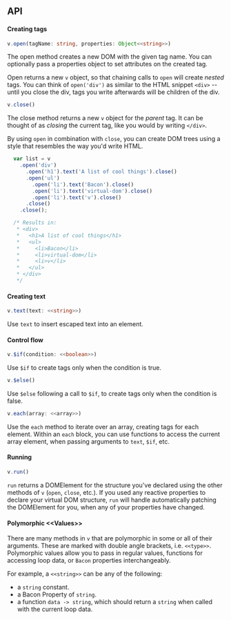 ## API

#### Creating tags
```typescript
v.open(tagName: string, properties: Object<<string>>)
```
The open method creates a new DOM with the given tag name.
You can optionally pass a properties object to set attributes on the created tag.

Open returns a new `v` object, so that chaining calls to `open` will create *nested* tags.
You can think of `open('div')` as similar to the HTML snippet `<div>` --
until you close the div, tags you write afterwards will be children of the div.


```typescript
v.close()
```
The close method returns a new `v` object for the *parent* tag.
It can be thought of as *closing* the current tag, like you would by writing `</div>`.


By using `open` in combination with `close`, you can create DOM trees using a style that resembles the way you'd write HTML.
```javascript
  var list = v
    .open('div')
      .open('h1').text('A list of cool things').close()
      .open('ul')
        .open('li').text('Bacon').close()
        .open('li').text('virtual-dom').close()
        .open('li').text('v').close()
      .close()
    .close();

  /* Results in:
   * <div>
   *   <h1>A list of cool things</h1>
   *   <ul>
   *     <li>Bacon</li>
   *     <li>virtual-dom</li>
   *     <li>v</li>
   *   </ul>
   * </div>
   */
```


#### Creating text
```typescript
v.text(text: <<string>>)
```
Use `text` to insert escaped text into an element.


#### Control flow
```typescript
v.$if(condition: <<boolean>>)
```
Use `$if` to create tags only when the condition is true.


```typescript
v.$else()
```
Use `$else` following a call to `$if`, to create tags only when the condition is false.


```typescript
v.each(array: <<array>>)
```
Use the `each` method to iterate over an array, creating tags for each element.
Within an `each` block, you can use functions to access the current array element, when passing arguments to `text`, `$if`, etc.


#### Running
```typescript
v.run()
```

`run` returns a DOMElement for the structure you've declared using the other methods of `v` (`open`, `close`, etc.).
If you used any reactive properties to declare your virtual DOM structure, `run` will handle automatically patching the DOMElement for you, when any of your properties have changed.


#### Polymorphic &lt;&lt;Values&gt;&gt;
There are many methods in `v` that are polymorphic in some or all of their arguments.
These are marked with double angle brackets, i.e. `<<type>>`.
Polymorphic values allow you to pass in regular values, functions for accessing loop data, or `Bacon` properties interchangeably.

For example, a `<<string>>` can be any of the following:

* a `string` constant.
* a Bacon Property of `string`.
* a function `data -> string`, which should return a `string` when called with the current loop data.
